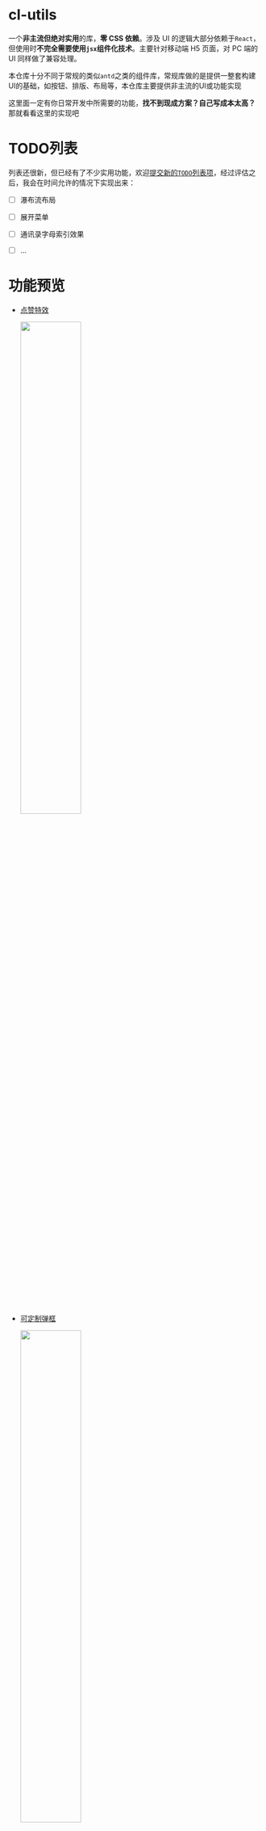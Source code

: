 # cl-utils

一个**非主流但绝对实用**的库，**零 CSS 依赖**。涉及 UI 的逻辑大部分依赖于`React`，但使用时**不完全需要使用`jsx`组件化技术**。主要针对移动端 H5 页面，对 PC 端的 UI 同样做了兼容处理。

本仓库十分不同于常规的类似`antd`之类的组件库，常规库做的是提供一整套构建UI的基础，如按钮、排版、布局等，本仓库主要提供非主流的UI或功能实现


这里面一定有你日常开发中所需要的功能，**找不到现成方案？自己写成本太高？** 那就看看这里的实现吧

# TODO列表

列表还很新，但已经有了不少实用功能，欢迎[提交新的`TODO`列表项](https://github.com/joye61/cl-utils/issues/new)，经过评估之后，我会在时间允许的情况下实现出来：

- [ ] 瀑布流布局
- [ ] 展开菜单
- [ ] 通讯录字母索引效果
- [ ] ...


# 功能预览

- [点赞特效](./src/Likeit/README.md)

  <p>
    <img src="assets/likeit.gif" width="50%">
  </p>

- [可定制弹框](./src/Alert/README.md)

  <p>
    <img src="assets/alert-with-cancel.gif" width="50%">
  </p>

- [弹幕效果](./src/BulletScreen/README.md)

  <p>
    <img src="assets/bullet-screen.gif" width="50%">
  </p>

- [可响应元素](./src/Clickable/README.md)

  <p>
    <img src="assets/clickable.gif" width="50%">
  </p>

- [倒计时](./src/CountDown/README.md)

  <p>
    <img src="assets/countdown.gif" width="50%">
  </p>

- [纯JS加载](./src/Loading/README.md)

  <p>
    <img src="assets/helix-loading.gif" height="150">
    <img src="assets/wave-loading.gif" height="150">
  </p>


- [滚动公告](./src/RollingNotice/README.md)

  <p>
    <img src="assets/rolling-notice.gif" width="50%">
  </p>

- [防穿透滚动](./src/ScrollView/README.md)

  <p>
    <img src="assets/scroll.gif" width="50%">
  </p>

- [可定制Toast](./src/Toast/README.md)

  <p>
    <img src="assets/toast.gif" width="50%">
  </p>

- [自适应组件](./src/Normalize/README.md)

## 安装

```
npm install cl-utils
```

或

```
yarn add cl-utils
```

# ajax

```js
// 引入
import { ajax } from "cl-utils";
```

基于 [`axios`](https://github.com/axios/axios) 进行扩展，除了支持 `axios(config)` 的全部配置，还支持部分扩展参数：

```typescript
interface RequestLoadingOption extends LoadingOption<any> {
  // loading动画最小展示时长，默认1000ms
  minExistTime?: number;
}
interface RequestOption extends AxiosRequestConfig {
  // 是否展示loading动画，可以传递布尔值，也可以传递loading配置参数
  // LoadingOption 的参数选项参考Loading组件，默认: false
  loading?: RequestLoadingOption | boolean;
  // 是否在url参数后添加当前时间，禁用浏览器缓存。默认: false
  disableHttpCache?: boolean;
  // 将当前页面的URL参数透传到所有的Http请求中去
  transmitParam?: boolean;
  // 当当前页面hash的参数透传到所有的http请求中去
  transmitHashParam?: boolean;
}
```

示例：

```js
// 引入
import { is } from "cl-utils";
```

```javascript
// 1、显示默认loading动画
ajax({
  url: "https://example.com",
  loading: true,
  httpCache: true
});
// 2、配置loading动画
ajax({
  url: "https://example.com",
  loading: {
    minExistTime: 500, // 单位毫秒
    type: "helix" // 菊花loading
  },
  httpCache: true
});
```

# is

数据类型、环境等判断：

```typescript
declare const is: {
  android(): boolean;
  ios(): boolean;
  weixin(): boolean;
  QQ(): boolean;
  iphoneX(): boolean;
  touchable(): boolean;
  boolean: (value?: any) => value is boolean;
  element: (value?: any) => boolean;
  empty: (value?: any) => boolean;
  deepEqual: (value: any, other: any) => boolean;
  error: (value: any) => value is Error;
  function: (value: any) => value is (...args: any[]) => any;
  number: (value?: any) => value is number;
  plainObject: (value?: any) => boolean;
  string: (value?: any) => value is string;
  symbol: (value: any) => boolean;
  undefined: (value: any) => value is undefined;
  null: (value: any) => value is null;
};
```

# Ticker

```js
// 引入
import { Ticker } from "cl-utils";
```

基于 `requestAnimationFrame` 的简单滴答器，可以取代浏览器自带定时器

```ts
// Ticker 构造函数接受4个参数
/**
 * 单位都为毫秒
 * @param task 可以传递一个或者多个任务（任务列表）
 * @param interval 执行间隔，默认为0，代表以requestAnimationFrame的帧频执行
 * @param repeat 任务重复次数，默认为无限执行
 * @param delay 任务开始执行时的延迟时间，默认立即执行
 */
new Ticker(
  task: Task | Array<Task>,
  private interval: number = 0,
  private repeat: number = 0,
  private delay: number = 0
);
```

基于以上签名，Ticker可以取代大部分功能

```js
// 取代 setInterval()
new Ticker(()=>{}, 1000);
// 相当于
setInterval(()=>{}, 1000);

// 取代 setTimeout()
new Ticker(()=>{}, 5000, 1);
// 相当于
setTimeout(()=>{}, 5000);

// 只有一个参数相当于不断执行的requestAnimationFrame
new Ticker(()=>{
  // logic here
});
// 相当于
const frame = ()=>{
  requestAnimationFrame(frame);
  // logic here
}
requestAnimationFrame(frame);
```
